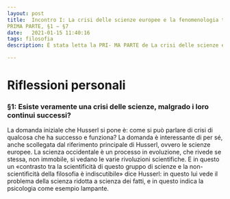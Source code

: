 ```yaml
---
layout: post
title:  Incontro I: La crisi delle scienze europee e la fenomenologia trascendentale
PRIMA PARTE, §1 − §7
date:   2021-01-15 11:40:16
tags: filosofia
description: È stata letta la PRI- MA PARTE de La crisi delle scienze europee e la fenomenologia trascendentale, capitoli dall’ §1 al §7, pag. da 41 a 54 dell’edizione https://www.ilsaggiatore.com/libro/ la-crisi-delle-scienze-europee-e-la-fenomenologia-trascendentale-2/. Relatore principale: Alessandro

---
```


# Riflessioni personali

### §1: Esiste veramente una crisi delle scienze, malgrado i loro continui successi?

La domanda iniziale che Husserl si pone è: come si può parlare di crisi 
di qualcosa che ha successo e funziona? La domanda è interessante di per 
sé, anche scollegata dal riferimento principale di Husserl, ovvero le 
scienze europee. La scienza occidentale è un processo in evoluzione, che 
rivede se stessa, non immobile, si vedano le varie rivoluzioni 
scientifiche. E in questo un «contrasto tra la scientificità di questo 
gruppo di scienze e la non-scientificità della filosofia è indiscutibile» 
dice Husserl: in questo lui vede il problema della scienza ridotta a 
scienza dei fatti, e in questo indica la psicologia come esempio lampante.
